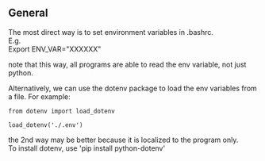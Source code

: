 General
-----------------------

The most direct way is to set environment variables in .bashrc.  
E.g.  
Export ENV_VAR="XXXXXX"

note that this way, all programs are able to read the env variable, not just python.

Alternatively, we can use the dotenv package to load the env variables from a file.
For example:
```
from dotenv import load_dotenv

load_dotenv('./.env')
```

the 2nd way may be better because it is localized to the program only.  
To install dotenv, use 'pip install python-dotenv'
